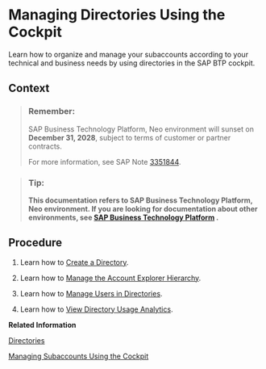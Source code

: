 <!-- loiof495ac1a62684affbff9f2629fe58bb0 -->

# Managing Directories Using the Cockpit

Learn how to organize and manage your subaccounts according to your technical and business needs by using directories in the SAP BTP cockpit.



## Context

> ### Remember:  
> SAP Business Technology Platform, Neo environment will sunset on **December 31, 2028**, subject to terms of customer or partner contracts.
> 
> For more information, see SAP Note [3351844](https://me.sap.com/notes/3351844).

> ### Tip:  
> **This documentation refers to SAP Business Technology Platform, Neo environment. If you are looking for documentation about other environments, see [SAP Business Technology Platform](https://help.sap.com/docs/btp/sap-business-technology-platform/sap-business-technology-platform?version=Cloud) .**



## Procedure

1.  Learn how to [Create a Directory](create-a-directory-b8ef1c4.md).

2.  Learn how to [Manage the Account Explorer Hierarchy](manage-the-account-explorer-hierarchy-2e2a5b6.md).

3.  Learn how to [Manage Users in Directories](manage-users-in-directories-ff4d4a4.md).

4.  Learn how to [View Directory Usage Analytics](view-directory-usage-analytics-a287782.md).


**Related Information**  


[Directories](../10-concepts-neo/account-model-722a475.md#loioa92721fc75524ec09a7a7255997dbd94 "With directories, you can organize and manage your subaccounts according to your technical and business needs.")

[Managing Subaccounts Using the Cockpit](managing-subaccounts-using-the-cockpit-55d0b6d.md "Learn how to structure a global account according to your organization’s and project’s requirements with regard to members, authorizations, and entitlements by managing subaccounts.")

